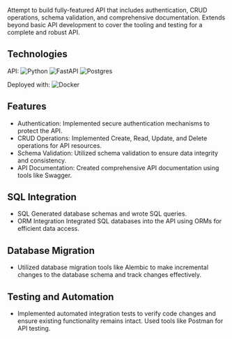 
Attempt to build fully-featured API that includes authentication, CRUD operations, schema validation, and comprehensive documentation. Extends beyond basic API development to cover the tooling and testing for a complete and robust API.

## Technologies

API:
![Python](https://img.shields.io/badge/python-3670A0?style=for-the-badge&logo=python&logoColor=ffdd54)
![FastAPI](https://img.shields.io/badge/FastAPI-005571?style=for-the-badge&logo=fastapi)
![Postgres](https://img.shields.io/badge/postgres-%23316192.svg?style=for-the-badge&logo=postgresql&logoColor=white)

Deployed with: 
![Docker](https://img.shields.io/badge/docker-%230db7ed.svg?style=for-the-badge&logo=docker&logoColor=white)

## Features

* Authentication: Implemented secure authentication mechanisms to protect the API.
* CRUD Operations: Implemented Create, Read, Update, and Delete operations for API resources.
* Schema Validation: Utilized schema validation to ensure data integrity and consistency.
* API Documentation: Created comprehensive API documentation using tools like Swagger.

## SQL Integration

* SQL Generated database schemas and wrote SQL queries.
* ORM Integration Integrated SQL databases into the API using ORMs for efficient data access.

## Database Migration

* Utilized database migration tools like Alembic to make incremental changes to the database schema and track changes effectively.

## Testing and Automation

* Implemented automated integration tests to verify code changes and ensure existing functionality remains intact. Used tools like Postman for API testing.


